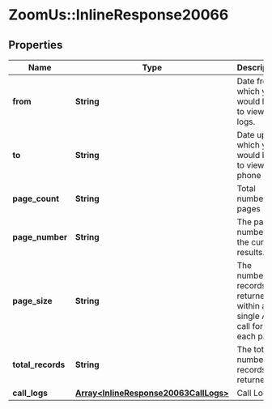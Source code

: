 # ZoomUs::InlineResponse20066

## Properties
Name | Type | Description | Notes
------------ | ------------- | ------------- | -------------
**from** | **String** | Date from which you would like to view the logs. | [optional] 
**to** | **String** | Date up to which you would like to view the phone log. | [optional] 
**page_count** | **String** | Total number of pages | [optional] 
**page_number** | **String** | The page number of the current results. | [optional] 
**page_size** | **String** | The number of records returned within a single API call for each page. | [optional] 
**total_records** | **String** | The total number of records returned. | [optional] 
**call_logs** | [**Array&lt;InlineResponse20063CallLogs&gt;**](InlineResponse20063CallLogs.md) | Call Log | [optional] 


